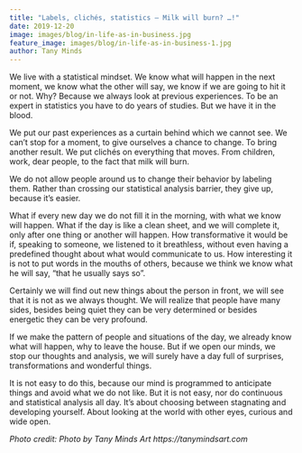 ```yaml
---
title: "Labels, clichés, statistics – Milk will burn? …!"
date: 2019-12-20
image: images/blog/in-life-as-in-business.jpg
feature_image: images/blog/in-life-as-in-business-1.jpg
author: Tany Minds
---
```


We live with a statistical mindset. We know what will happen in the next moment, we know what the other will say, we know if we are going to hit it or not. Why? Because we always look at previous experiences. To be an expert in statistics you have to do years of studies. But we have it in the blood.

We put our past experiences as a curtain behind which we cannot see. We can’t stop for a moment, to give ourselves a chance to change. To bring another result. We put clichés on everything that moves. From children, work, dear people, to the fact that milk will burn.

We do not allow people around us to change their behavior by labeling them. Rather than crossing our statistical analysis barrier, they give up, because it’s easier.

What if every new day we do not fill it in the morning, with what we know will happen. What if the day is like a clean sheet, and we will complete it, only after one thing or another will happen. How transformative it would be if, speaking to someone, we listened to it breathless, without even having a predefined thought about what would communicate to us. How interesting it is not to put words in the mouths of others, because we think we know what he will say, “that he usually says so”.

Certainly we will find out new things about the person in front, we will see that it is not as we always thought. We will realize that people have many sides, besides being quiet they can be very determined or besides energetic they can be very profound.

If we make the pattern of people and situations of the day, we already know what will happen, why to leave the house. But if we open our minds, we stop our thoughts and analysis, we will surely have a day full of surprises, transformations and wonderful things.

It is not easy to do this, because our mind is programmed to anticipate things and avoid what we do not like. But it is not easy, nor do continuous and statistical analysis all day. It’s about choosing between stagnating and developing yourself. About looking at the world with other eyes, curious and wide open.

_Photo credit: Photo by Tany Minds Art https://tanymindsart.com_
